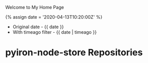 ---
---

Welcome to My Home Page

{% assign date = '2020-04-13T10:20:00Z' %}

- Original date - {{ date }}
- With timeago filter - {{ date | timeago }}

# pyiron-node-store Repositories

<div id="repo-list">
  </div>

<script src="/assets/js/script2.js"></script>

<script src="/assets/js/script.js"></script>
